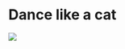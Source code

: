 # Dance like a cat
![](https://github.com/UnknownPersik/UnknownPersik/blob/main/%D1%82%D1%83-%D1%82%D1%83-%D1%82%D1%83-%D1%82%D1%83-%D0%A2%D0%A3-%D0%A2%D0%A3.gif)
